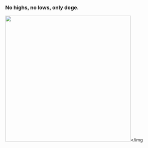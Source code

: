 ### No highs, no lows, only doge.

<img style="width:400px;height:400px;" src = "https://i.imgur.com/dIviXvJ.jpg"></img

